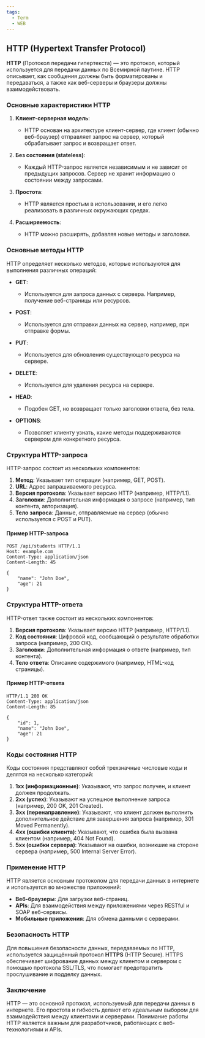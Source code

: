 ```yaml
---
tags:
  - Term
  - WEB
---
```

## HTTP (Hypertext Transfer Protocol)

**HTTP** (Протокол передачи гипертекста) — это протокол, который используется для передачи данных по Всемирной паутине. HTTP описывает, как сообщения должны быть форматированы и передаваться, а также как веб-серверы и браузеры должны взаимодействовать.

### Основные характеристики HTTP

1. **Клиент-серверная модель**:
   - HTTP основан на архитектуре клиент-сервер, где клиент (обычно веб-браузер) отправляет запрос на сервер, который обрабатывает запрос и возвращает ответ.

2. **Без состояния (stateless)**:
   - Каждый HTTP-запрос является независимым и не зависит от предыдущих запросов. Сервер не хранит информацию о состоянии между запросами.

3. **Простота**:
   - HTTP является простым в использовании, и его легко реализовать в различных окружающих средах.

4. **Расширяемость**:
   - HTTP можно расширять, добавляя новые методы и заголовки.

### Основные методы HTTP

HTTP определяет несколько методов, которые используются для выполнения различных операций:

- **GET**: 
  - Используется для запроса данных с сервера. Например, получение веб-страницы или ресурсов.
  
- **POST**: 
  - Используется для отправки данных на сервер, например, при отправке формы.
  
- **PUT**: 
  - Используется для обновления существующего ресурса на сервере.

- **DELETE**: 
  - Используется для удаления ресурса на сервере.

- **HEAD**: 
  - Подобен GET, но возвращает только заголовки ответа, без тела.

- **OPTIONS**: 
  - Позволяет клиенту узнать, какие методы поддерживаются сервером для конкретного ресурса.

### Структура HTTP-запроса

HTTP-запрос состоит из нескольких компонентов:

1. **Метод**: Указывает тип операции (например, GET, POST).
2. **URL**: Адрес запрашиваемого ресурса.
3. **Версия протокола**: Указывает версию HTTP (например, HTTP/1.1).
4. **Заголовки**: Дополнительная информация о запросе (например, тип контента, авторизация).
5. **Тело запроса**: Данные, отправляемые на сервер (обычно используется с POST и PUT).

#### Пример HTTP-запроса

```http
POST /api/students HTTP/1.1
Host: example.com
Content-Type: application/json
Content-Length: 45

{
    "name": "John Doe",
    "age": 21
}
```

### Структура HTTP-ответа

HTTP-ответ также состоит из нескольких компонентов:

1. **Версия протокола**: Указывает версию HTTP (например, HTTP/1.1).
2. **Код состояния**: Цифровой код, сообщающий о результате обработки запроса (например, 200 OK).
3. **Заголовки**: Дополнительная информация о ответе (например, тип контента).
4. **Тело ответа**: Описание содержимого (например, HTML-код страницы).

#### Пример HTTP-ответа

```http
HTTP/1.1 200 OK
Content-Type: application/json
Content-Length: 85

{
    "id": 1,
    "name": "John Doe",
    "age": 21
}
```

### Коды состояния HTTP

Коды состояния представляют собой трехзначные числовые коды и делятся на несколько категорий:

1. **1xx (информационные)**: Указывают, что запрос получен, и клиент должен продолжать.
2. **2xx (успех)**: Указывают на успешное выполнение запроса (например, 200 OK, 201 Created).
3. **3xx (перенаправление)**: Указывают, что клиент должен выполнить дополнительное действие для завершения запроса (например, 301 Moved Permanently).
4. **4xx (ошибки клиента)**: Указывают, что ошибка была вызвана клиентом (например, 404 Not Found).
5. **5xx (ошибки сервера)**: Указывают на ошибки, возникшие на стороне сервера (например, 500 Internal Server Error).

### Применение HTTP

HTTP является основным протоколом для передачи данных в интернете и используется во множестве приложений:

- **Веб-браузеры**: Для загрузки веб-страниц.
- **APIs**: Для взаимодействия между приложениями через RESTful и SOAP веб-сервисы.
- **Мобильные приложения**: Для обмена данными с серверами.

### Безопасность HTTP

Для повышения безопасности данных, передаваемых по HTTP, используется защищённый протокол **HTTPS** (HTTP Secure). HTTPS обеспечивает шифрование данных между клиентом и сервером с помощью протокола SSL/TLS, что помогает предотвратить прослушивание и подделку данных.

### Заключение

HTTP — это основной протокол, используемый для передачи данных в интернете. Его простота и гибкость делают его идеальным выбором для взаимодействия между клиентами и серверами. Понимание работы HTTP является важным для разработчиков, работающих с веб-технологиями и APIs.